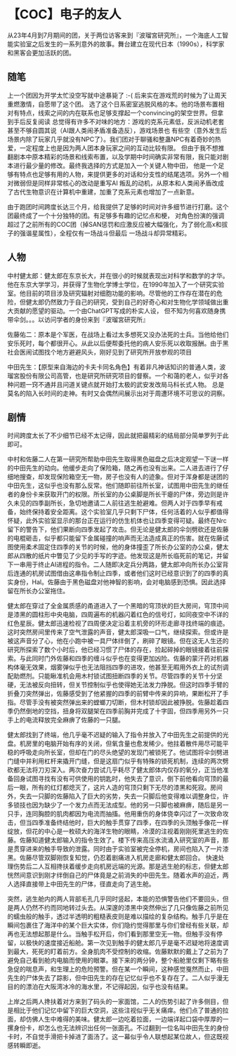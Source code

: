 # 【COC】电子的友人

从23年4月到7月期间的团，关于两位访客来到『波瑠宮研究所』，一个海底人工智能实验室之后发生的一系列意外的故事。舞台建立在现代日本（1990s），科学家和黑客会更加活跃的团。

## 随笔
上一个团因为开学太忙没空写就中途暴毙了 :-( 后来实在游戏荒的时候为了让周天重燃激情，自愿带了这个团。
选了这个日系密室逃脱风格的本。他的场景布置相对有特点，线索之间的内在联系也足够支撑起一个convincing的架空世界。但拿到手后反复阅读
总觉得有许多不对味的地方：游戏的克系元素低，反派动机老套甚至不够自圆其说（AI跟人类闹矛盾准备造反），游戏场景也
有些空（意外发生后场景内除了玩家几乎就没有NPC了）。我们团对于聊骚和整蛊NPC有着奇妙的热爱，一定程度上也是因为两人团本身玩家之间的互动比较有限。
但由于我不想推翻剧本中原本精彩的场景和线索布置，以及学期中时间确实非常有限，我只能对剧本进行最少量的修改。最终我选择的方式是加入一个关键人物中田，
他是一个足够有特点也足够有用的人物，来提供更多的对话和分支性的结尾选项。另外一个相对微弱但是同样非常核心的改动是重写AI
叛乱的动机，从原本和人类闹矛盾改成了古代生物意识在计算机中重建，加重了克系元素也增加了一点新意。

由于跑团时间跨度长达三个月，给我提供了足够的时间对许多细节进行打磨。这个团最终成了一个十分独特的团。有足够多有趣的记忆点和梗，
对角色扮演的强调超过了之前所有的COC团（掉SAN惩罚和应激反应被大幅强化，为了弱化高x和拔子的强谐星属性），全程仅有一场战斗但最后
一场战斗却异常精彩。

## 人物
中村健太郎：健太郎在东京长大，并在很小的时候就表现出对科学和数学的才华。他在东京大学学习，并获得了生物化学博士学位，在1990年加入了一个研究实验室。他目前的项目涉及研究辐射对细胞功能的影响。尽管他的工作存在潜在的危险，但健太郎仍然致力于自己的研究，受到自己的好奇心和对生物化学领域做出重大贡献的愿望的驱动。一个由ChatGPT写成的朴实人设，
但不知为何喜欢随身携带伞剑。。。以访问学者的身份来到『波瑠宮研究所』

佐藤佑二：原本是个军医，在战场上看过太多想死又没办法死的士兵。当他给他们安乐死时，每个都很开心。从此以后便帮委托他的病人安乐死以收取报酬。由于黑社会医闹试图找个地方避避风头，刚好见到了研究所开放参观的项目

中田先生：【原型来自海边的卡夫卡同名角色】有着非凡神话知识的普通人类，波瑠宮股份有限公司高管，也是研究所研究项目的督察。一个和蔼的老人，似乎对各种问题一窍不通并且问道关键点就开始打太极的武安发改局马科长式人物。
总是莫名的陷入长时间的走神。有时又会偶然间展示出对于周遭环境不可思议的洞察。

## 剧情

时间跨度太长了不少细节已经不太记得，因此就把最精彩的结局部分简单罗列于此即可。

中村和佐藤二人在第一研究所帮助中田先生取得黑色磁盘之后决定观望一下谜一样的中田先生的动向。他缓步走向了保险箱，随之再也没有出来。二人进去进行了仔细地搜查，却发现保险箱空无一物，房子也没有人的迹象。但对于浑身都是谜团的中田先生，这似乎也没有那么反常。他们随即前往所长室，试图用中田先生的继任者的身份卡来获取开门的权限。所长室的办公桌脚是所长干瘪的尸体，旁边则是许久未见的四季副所长，急切地邀请二人前往逃生舱避难。但两人对于四季早有戒备，始终保持着安全距离。这个实验室几乎只剩下尸体，任何活着的人似乎都值得怀疑，此外实验室显示的那台正在运行的仿生机体也让四季变得可疑。最终在Nrc留下的警告下，他们果断向四季发起了攻击。但无论是健太郎的伞剑劈砍还是佐藤的电棍砸击，似乎都只能留下金属碰撞的响声而无法造成真正的伤害。就在佐藤试图使用柔术固定住四季的关节的时候，他的身体撞歪了所长办公室的办公桌，健太郎从四散的纸片中瞥见了少见的手写的字迹。他发现这是所长临死前的笔记，并留下一串用于终止AI进程的指令。二人随即决定兵分两路，健太郎冲向所长办公室背后连通的机房试图借由这串指令制止四季，或者他们这时已经意识到了的四季的真实身份，Hal。佐藤由于黑色磁盘对他神智的影响，会对电脑感到恐惧。因此选择留在所长办公室拖住。

健太郎在穿过了全金属质感的甬道进入了一个黑暗的穹顶状的巨大房间，穹顶中间是漆黑的圆柱形中央电脑，四周遍布的机器闪着红色的信号灯，如同夜空中不详的红色星辰。健太郎迅速检视了四周便决定沿着主机旁的环形走廊寻找终端的痕迹。这时突然房间里传来了空气泄露的声音，健太郎深吸一口气，继续探索。但或许是被这声音分了心，他在小跑中被一具尸体绊倒了，刷碎了眼镜。但在这无人生还的研究所探索了数个小时后，他已经习惯了尸体的存在，捡起碎掉的眼镜接着往前探索。与此同时门外佐藤和四季的缠斗似乎也在变得更加凶险。佐藤的蒙汗药对机器构体毫无效果，烟雾弹似乎也无法阻挡四季的进攻，他甚至无暇用外衣上的试剂调配助燃剂。只能瞅准机会用木村锁试图扭断四季的关节。尽管四季的关节十分坚硬，无法被反向扭转，但关节控制似乎也使得她无法发力挣脱。但这时四季手臂的折叠刀突然弹出，佐藤感受到了他紧握的四季的前臂中传来的异响，果断松开了手指。尽管手没有被突然弹出来的螳螂刀切断，但木村锁却因此被挣脱。佐藤趁着四季仍然倒地的空挡，扭身将双腿架在四季前胸并完成了十字固，但四季用另外一只手上的电流释放完全麻痹了佐藤的一只腿。

健太郎找到了终端，他几乎毫不迟疑的输入了指令并放入了中田先生之前提供的光盘。机房里的电脑开始有序的关闭，但氧含量也愈发稀少。他拄着散件用尽可能平稳的呼吸走向所长室，但却在门的尽头绝望的发现门被锁死了。他试图将伞剑劈进门缝中并利用杠杆来撬开门缝，但是这扇门似乎有特殊的锁死机制，连续的两次劈砍都无法将刀刃深入。两次奋力尝试几乎耗尽了健太郎体内仅存的氧分，正当他准备回身试图寻找有没有可供使用的钥匙时，他失去了意识，倒下前他看向穹顶的最后一眼，所有的红灯都熄灭了，这片人造的穹顶只剩下无尽的漆黑和死寂。房间外，失去一只脚的佐藤陷入了巨大的劣势，失去一只脚后他变得难以调整身位，许多锁技也因为缺少了一个发力点而无法成型。他的另一只脚也被麻痹，随后是另一只手，连同胸腔的肌肉都因为电流而抽搐。他用重伤的身体侥幸闪过了一次致命攻击，但当四季准备终结他时，巨大的触手贯穿了四季，在四季的头顶触手像花一样绽放，但花的中心是一枚硕大的海洋生物的眼睛，冷漠的注视着刚刚死里逃生的佐藤。佐藤知道健太郎输入的指令生效了。楼下传来高压水流涌入研究室的声音，那是贯穿进来的触手导致的泄露。同时由于实验室被完全停机，房间也陷入了一片漆黑。佐藤尽管双脚刚恢复知觉，仍忍着剧痛进入机房走廊和健太郎回合。
快速处理伤势后二人互相搀扶着缓步走向机房远端的光源。那是逃生舱的标志，但健太郎恍然间意识到刚才绊倒自己的尸体竟是之前消失的中田先生。随着水声的迫近，两人选择直接带上中田先生的尸体，径直走向了逃生舱。

突然，逃生舱内的两人背部毛孔几乎同时竖起，本能的恐惧警告他们不要回头，但是两人仍然不约而同地转过头去。从深邃的漆黑中突然伸出了几只像佐藤之前所见的蠕虫般的触手，透过半透明的粗糙表皮则是难以描绘的复杂结构。触手几乎是在瞬间包裹住了海洋中的某个巨大实体，你们隐约觉得那里与你们曾经有些关联，却再也无法想起那是什么。当触手松开后，你们看到那里空无一物。但触手没有停留，以极快的速度接近船舱。第一次见到触手的健太郎几乎是毫不迟疑地将速度调到最大，死死的盯着前方。全身肌肉不受控制的收缩。佐藤默默的戴上了之前为了避免自己看到舱内电脑而使用的眼罩。接下来的两分钟，整个船舱里仅剩下略有些急促的喘息声，和生理上的危险预警。但在某一个瞬间，这种感觉戛然而止，中田先生的尸体失去了踪影，但中田先生的存在记忆似乎也不复存在了。二人似乎漫无目的的漂泊在大阪湾冰冷的海水里，不记得起因，似乎也没有结果。

上岸之后两人搀扶着对方来到了码头的一家面馆，二人的伤势引起了许多侧目，但是相比于他们记忆中留下的巨大空洞，这些注视似乎无关痛痒。他们点了普通的拉面，却仿佛人生中难得的美味。健太郎一边吃着拉面，一边端详起口袋中厚厚的一摞身份卡，却怎么也无法辨识出任何一张面孔。不过翻到一位名叫中田先生的身份卡时，不自觉手滑把卡掉进了面汤了。这一幕似乎令人联想起某位故人，但这既视感转瞬即逝。
